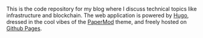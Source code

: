 This is the code repository for my blog where I discuss technical topics like infrastructure and blockchain. The web application is powered by [Hugo](https://gohugo.io/), dressed in the cool vibes of the [PaperMod](https://github.com/adityatelange/hugo-PaperMod) theme, and freely hosted on [Github Pages](https://pages.github.com/).
